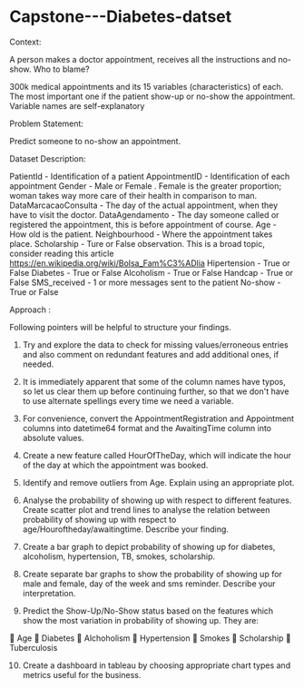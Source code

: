 # Capstone---Diabetes-datset
Context:

A person makes a doctor appointment, receives all the instructions and no-show. Who to blame? 

300k medical appointments and its 15 variables (characteristics) of each. The most important one if the patient show-up or no-show the appointment. Variable names are self-explanatory

Problem Statement:

Predict someone to no-show an appointment.

Dataset Description:

PatientId - Identification of a patient AppointmentID - Identification of each appointment Gender - Male or Female . Female is the greater proportion; woman takes way more care of their health in comparison to man. 
DataMarcacaoConsulta - The day of the actual appointment, when they have to visit the doctor. 
DataAgendamento - The day someone called or registered the appointment, this is before appointment of course. 
Age - How old is the patient. 
Neighbourhood - Where the appointment takes place. 
Scholarship - Ture or False observation. This is a broad topic, consider reading this article https://en.wikipedia.org/wiki/Bolsa_Fam%C3%ADlia
Hipertension - True or False 
Diabetes - True or False 
Alcoholism - True or False 
Handcap - True or False 
SMS_received - 1 or more messages sent to the patient 
No-show - True or False

Approach :

Following pointers will be helpful to structure your findings.   

1.	Try and explore the data to check for missing values/erroneous entries and also comment on redundant features and add additional ones, if needed.

2.	It is immediately apparent that some of the column names have typos, so let us clear them up before continuing further, so that we don't have to use alternate spellings every time we need a variable. 

3.	For convenience, convert the AppointmentRegistration and Appointment columns into datetime64 format and the AwaitingTime column into absolute values.

4.	Create a new feature called HourOfTheDay, which will indicate the hour of the day at which the appointment was booked. 

5.	Identify and remove outliers from Age. Explain using an appropriate plot.

6.	Analyse the probability of showing up with respect to different features. Create scatter plot and trend lines to analyse the relation between probability of showing up with respect to age/Houroftheday/awaitingtime. Describe your finding.

7.	Create a bar graph to depict probability of showing up for diabetes, alcoholism, hypertension, TB, smokes, scholarship.

8.	Create separate bar graphs to show the probability of showing up for male and female, day of the week and sms reminder. Describe your interpretation. 

9.	Predict the Show-Up/No-Show status based on the features which show the most variation in probability of showing up. They are:

	Age
	Diabetes
	Alchoholism
	Hypertension
	Smokes
	Scholarship
	Tuberculosis

10.	Create a dashboard in tableau by choosing appropriate chart types and metrics useful for the business.









